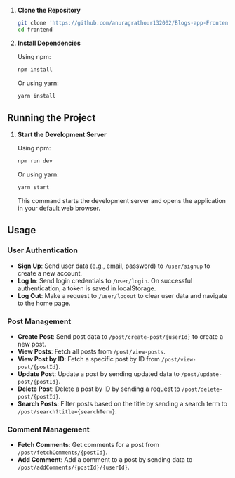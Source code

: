 1. **Clone the Repository**

   ```bash
   git clone 'https://github.com/anuragrathour132002/Blogs-app-Frontend'
   cd frontend
   ```

2. **Install Dependencies**

   Using npm:

   ```bash
   npm install
   ```

   Or using yarn:

   ```bash
   yarn install
   ```

## Running the Project

1. **Start the Development Server**

   Using npm:

   ```bash
   npm run dev
   ```

   Or using yarn:

   ```bash
   yarn start
   ```

   This command starts the development server and opens the application in your default web browser.

## Usage

### User Authentication

- **Sign Up**: Send user data (e.g., email, password) to `/user/signup` to create a new account.
- **Log In**: Send login credentials to `/user/login`. On successful authentication, a token is saved in localStorage.
- **Log Out**: Make a request to `/user/logout` to clear user data and navigate to the home page.

### Post Management

- **Create Post**: Send post data to `/post/create-post/{userId}` to create a new post.
- **View Posts**: Fetch all posts from `/post/view-posts`.
- **View Post by ID**: Fetch a specific post by ID from `/post/view-post/{postId}`.
- **Update Post**: Update a post by sending updated data to `/post/update-post/{postId}`.
- **Delete Post**: Delete a post by ID by sending a request to `/post/delete-post/{postId}`.
- **Search Posts**: Filter posts based on the title by sending a search term to `/post/search?title={searchTerm}`.

### Comment Management

- **Fetch Comments**: Get comments for a post from `/post/fetchComments/{postId}`.
- **Add Comment**: Add a comment to a post by sending data to `/post/addComments/{postId}/{userId}`.

